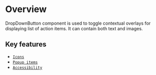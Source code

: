 # Overview

DropDownButton component is used to toggle contextual overlays for displaying list of action items. It can contain both text and images.

## Key features

* [`Icons`](./icons#icons)
* [`Popup items`](./popup-items#popup-items)
* [`Accessibility`](./accessibility#accessibility)